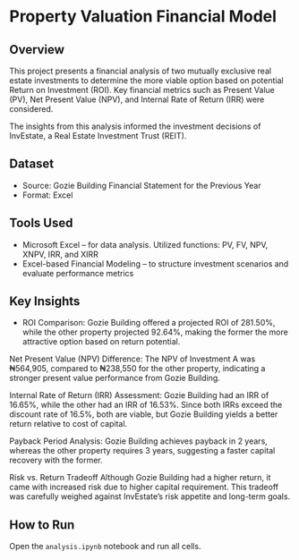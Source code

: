 # Property Valuation Financial Model

## Overview
This project presents a financial analysis of two mutually exclusive real estate investments to determine the more viable option based on potential Return on Investment (ROI). Key financial metrics such as Present Value (PV), Net Present Value (NPV), and Internal Rate of Return (IRR) were considered.

The insights from this analysis informed the investment decisions of InvEstate, a Real Estate Investment Trust (REIT).

## Dataset
- Source: Gozie Building Financial Statement for the Previous Year
- Format: Excel

## Tools Used
- Microsoft Excel – for data analysis. Utilized functions: PV, FV, NPV, XNPV, IRR, and XIRR
- Excel-based Financial Modeling – to structure investment scenarios and evaluate performance metrics

## Key Insights
- ROI Comparison: Gozie Building offered a projected ROI of 281.50%, while the other property projected 92.64%, making the former the more attractive option based on return potential.

Net Present Value (NPV) Difference: The NPV of Investment A was ₦564,905, compared to ₦238,550 for the other property, indicating a stronger present value performance from Gozie Building.

Internal Rate of Return (IRR) Assessment: Gozie Building had an IRR of 16.65%,  while the other had an IRR of 16.53%. Since both IRRs exceed the discount rate of 16.5%, both are viable, but Gozie Building yields a better return relative to cost of capital.

Payback Period Analysis: Gozie Building achieves payback in 2 years, whereas the other property requires 3 years, suggesting a faster capital recovery with the former.

Risk vs. Return Tradeoff
Although Gozie Building had a higher return, it came with increased risk due to higher capital requirement. This tradeoff was carefully weighed against InvEstate’s risk appetite and long-term goals.


## How to Run
Open the `analysis.ipynb` notebook and run all cells.
